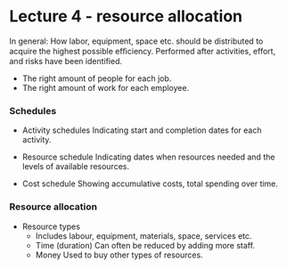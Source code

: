 # Lecture 4 - resource allocation

In general:
How labor, equipment, space etc. should be distributed to acquire the highest possible efﬁciency.
Performed after activities, effort, and risks have been identified.

* The right amount of people for each job.
* The right amount of work for each employee.


### Schedules
* Activity schedules
   Indicating start and completion dates for each activity.

* Resource schedule
   Indicating dates when resources needed and the levels of available resources.

* Cost schedule
   Showing accumulative costs, total spending over time.
 

### Resource allocation
* Resource types
  * Includes labour, equipment, materials, space, services etc.
  * Time (duration)
     Can often be reduced by adding more staff.
  * Money
     Used to buy other types of resources.


